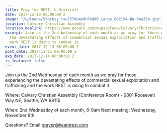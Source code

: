 ```yaml
---
title: Pray for REST, U-District!
date: 2017-12-13 08:00:00 Z
image: "/uploads/Stocksy_txp7276b4e6H7k000_Large_802194-BW-6ba354.jpg"
location: Calvary Christian Assembly
location_maplink: https://www.google.com/maps/place/Calvary+Christian+Assembly/@47.67839,-122.3194271,15z/data=!4m2!3m1!1s0x0:0x481a216b43228bb8?sa=X&ved=0ahUKEwjr5_zX4JTXAhUE2mMKHSMWChsQ_BIIeDAN
excerpt: Join us the 2nd Wednesday of each month as we pray for those experiencing
  the devastating effects of commercial sexual exploitation and trafficking and the
  work REST is doing to combat it.
event_date: 2017-12-13 08:00:00 Z
post_date: 2017-11-21 00:00:00 Z
exp_date: 2017-12-14 00:00:00 Z
is_featured: false
---
```


Join us the 2nd Wednesday of each month as we pray for those experiencing the devastating effects of commercial sexual exploitation and trafficking and the work REST is doing to combat it.

Where: Calvary Christian Assembly (Conference Room) - 6801 Roosevelt Way NE, Seattle, WA 98115

When: 2nd Wednesday of each month, 8-9am
Next meeting: Wednesday, November 8th

Questions? Email [prayer@iwantrest.com](mailto:prayer@iwantrest.com)
